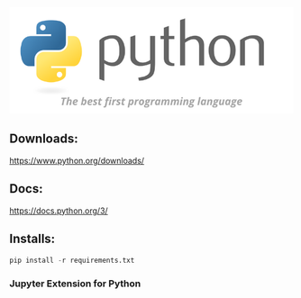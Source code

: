 ![alt text](IMG/Python.png)

## Downloads:
https://www.python.org/downloads/

## Docs:
https://docs.python.org/3/

## Installs:

```python
pip install -r requirements.txt
```

### Jupyter Extension for Python
